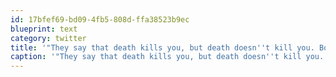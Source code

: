 ```yaml
---
id: 17bfef69-bd09-4fb5-808d-ffa38523b9ec
blueprint: text
category: twitter
title: '"They say that death kills you, but death doesn''t kill you. Boredom and indifference kills you." - Iggy Pop'
caption: '"They say that death kills you, but death doesn''t kill you. Boredom and indifference kills you." - Iggy Pop'
---
```


